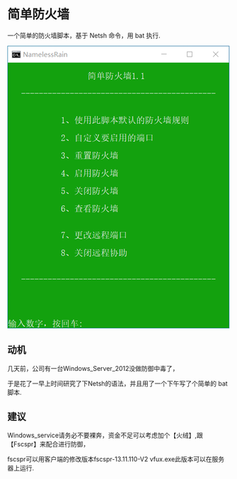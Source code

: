 
# 简单防火墙

一个简单的防火墙脚本，基于 Netsh 命令，用 bat 执行.

![Sample](https://github.com/RainNameless/Windows_Netsh_Firewall/blob/master/Example.png)

## 动机

几天前，公司有一台Windows_Server_2012没做防御中毒了，

于是花了一早上时间研究了下Netsh的语法，并且用了一个下午写了个简单的 bat 脚本.

## 建议

Windows_service请务必不要裸奔，资金不足可以考虑加个【火绒】,跟【Fscspr】来配合进行防御，

fscspr可以用客户端的修改版本fscspr-13.11.110-V2 vfux.exe此版本可以在服务器上运行.
